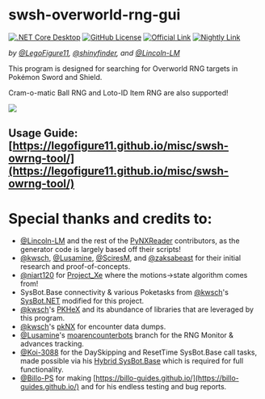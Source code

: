 # swsh-overworld-rng-gui
[![.NET Core Desktop](https://github.com/LegoFigure11/swsh-overworld-rng-gui/actions/workflows/dotnet-desktop.yml/badge.svg)](https://github.com/LegoFigure11/swsh-overworld-rng-gui/actions/workflows/dotnet-desktop.yml) [![GitHub License](https://img.shields.io/github/license/legofigure11/swsh-overworld-rng-gui?color=ff69b4)](https://github.com/LegoFigure11/swsh-overworld-rng-gui/blob/main/LICENSE) [![Official Link](https://img.shields.io/badge/Official%20Release-Download-brightgreen)](https://github.com/LegoFigure11/swsh-overworld-rng-gui/releases/latest) [![Nightly Link](https://img.shields.io/badge/Latest%20Commit-Direct%20Download-blue)](https://nightly.link/LegoFigure11/swsh-overworld-rng-gui/workflows/dotnet-desktop/main/SWSH-Overworld-RNG-GUI.zip)

_by [@LegoFigure11](https://github.com/LegoFigure11/), [@shinyfinder](https://github.com/shinyfinder/), and [@Lincoln-LM](https://github.com/Lincoln-LM/)_

This program is designed for searching for Overworld RNG targets in Pokémon Sword and Shield.

Cram-o-matic Ball RNG and Loto-ID Item RNG are also supported!

![](https://i.imgur.com/0TArQxr.png)

## Usage Guide: [https://legofigure11.github.io/misc/swsh-owrng-tool/](https://legofigure11.github.io/misc/swsh-owrng-tool/)

Special thanks and credits to:
=====

- [@Lincoln-LM](https://github.com/Lincoln-LM/) and the rest of the [PyNXReader](https://github.com/Lincoln-LM/PyNXReader) contributors, as the generator code is largely based off their scripts!
- [@kwsch](https://github.com/kwsch/), [@Lusamine](https://github.com/Lusamine/), [@SciresM](https://github.com/sciresm/), and [@zaksabeast](https://github.com/zaksabeast/) for their initial research and proof-of-concepts.
- [@niart120](https://github.com/niart120/) for [Project_Xe](https://github.com/niart120/Project_Xe) where the motions->state algorithm comes from!
- SysBot.Base connectivity & various Poketasks from [@kwsch](https://github.com/kwsch)'s [SysBot.NET](https://github.com/kwsch/SysBot.NET) modified for this project.
- [@kwsch](https://github.com/kwsch)'s [PKHeX](https://github.com/kwsch/PKHeX/) and its abundance of libraries that are leveraged by this program.
- [@kwsch](https://github.com/kwsch)'s [pkNX](https://github.com/kwsch/pkNX) for encounter data dumps.
- [@Lusamine](https://github.com/Lusamine/)'s [moarencounterbots](https://github.com/Lusamine/SysBot.NET/tree/moarencounterbots) branch for the RNG Monitor & advances tracking.
- [@Koi-3088](https://github.com/Koi-3088) for the DaySkipping and ResetTime SysBot.Base call tasks, made possible via his [Hybrid SysBot.Base](https://github.com/Koi-3088/sys-usb-botbase) which is required for full functionality.
- [@Billo-PS](https://github.com/Billo-PS) for making [https://billo-guides.github.io/](https://billo-guides.github.io/) and for his endless testing and bug reports.
